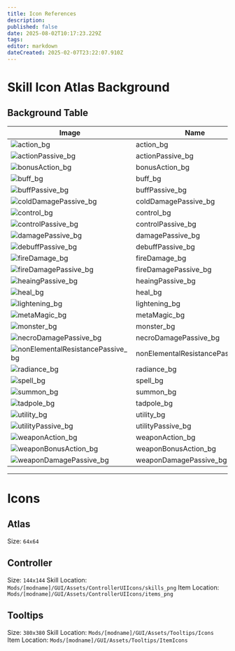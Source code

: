 ```yaml
---
title: Icon References
description: 
published: false
date: 2025-08-02T10:17:23.229Z
tags: 
editor: markdown
dateCreated: 2025-02-07T23:22:07.910Z
---
```


# Skill Icon Atlas Background

## Background Table
|Image|Name|Notes|
|-|-|-|
|![action_bg](/bg3_assets/controlleruiicons/icon_bg_png/action_bg.png)|action_bg| |
|![actionPassive_bg](/bg3_assets/controlleruiicons/icon_bg_png/actionpassive_bg.png)|actionPassive_bg| |
|![bonusAction_bg](/bg3_assets/controlleruiicons/icon_bg_png/bonusaction_bg.png)|bonusAction_bg| |
|![buff_bg](/bg3_assets/controlleruiicons/icon_bg_png/buff_bg.png)|buff_bg| |
|![buffPassive_bg](/bg3_assets/controlleruiicons/icon_bg_png/buffpassive_bg.png)|buffPassive_bg| |
|![coldDamagePassive_bg](/bg3_assets/controlleruiicons/icon_bg_png/colddamagepassive_bg.png)|coldDamagePassive_bg| |
|![control_bg](/bg3_assets/controlleruiicons/icon_bg_png/control_bg.png)|control_bg| |
|![controlPassive_bg](/bg3_assets/controlleruiicons/icon_bg_png/controlpassive_bg.png)|controlPassive_bg| |
|![damagePassive_bg](/bg3_assets/controlleruiicons/icon_bg_png/damagepassive_bg.png)|damagePassive_bg| |
|![debuffPassive_bg](/bg3_assets/controlleruiicons/icon_bg_png/debuffpassive_bg.png)|debuffPassive_bg| |
|![fireDamage_bg](/bg3_assets/controlleruiicons/icon_bg_png/firedamage_bg.png)|fireDamage_bg| |
|![fireDamagePassive_bg](/bg3_assets/controlleruiicons/icon_bg_png/firedamagepassive_bg.png)|fireDamagePassive_bg| |
|![heaingPassive_bg](/bg3_assets/controlleruiicons/icon_bg_png/heaingpassive_bg.png)|heaingPassive_bg| |
|![heal_bg](/bg3_assets/controlleruiicons/icon_bg_png/heal_bg.png)|heal_bg| |
|![lightening_bg](/bg3_assets/controlleruiicons/icon_bg_png/lightening_bg.png)|lightening_bg| |
|![metaMagic_bg](/bg3_assets/controlleruiicons/icon_bg_png/metamagic_bg.png)|metaMagic_bg| |
|![monster_bg](/bg3_assets/controlleruiicons/icon_bg_png/monster_bg.png)|monster_bg| |
|![necroDamagePassive_bg](/bg3_assets/controlleruiicons/icon_bg_png/necrodamagepassive_bg.png)|necroDamagePassive_bg| |
|![nonElementalResistancePassive_bg](/bg3_assets/controlleruiicons/icon_bg_png/nonelementalresistancepassive_bg.png)|nonElementalResistancePassive_bg| |
|![radiance_bg](/bg3_assets/controlleruiicons/icon_bg_png/radiance_bg.png)|radiance_bg| |
|![spell_bg](/bg3_assets/controlleruiicons/icon_bg_png/spell_bg.png)|spell_bg| |
|![summon_bg](/bg3_assets/controlleruiicons/icon_bg_png/summon_bg.png)|summon_bg| |
|![tadpole_bg](/bg3_assets/controlleruiicons/icon_bg_png/tadpole_bg.png)|tadpole_bg| |
|![utility_bg](/bg3_assets/controlleruiicons/icon_bg_png/utility_bg.png)|utility_bg| |
|![utilityPassive_bg](/bg3_assets/controlleruiicons/icon_bg_png/utilitypassive_bg.png)|utilityPassive_bg| |
|![weaponAction_bg](/bg3_assets/controlleruiicons/icon_bg_png/weaponAction_bg.png)|weaponAction_bg| |
|![weaponBonusAction_bg](/bg3_assets/controlleruiicons/icon_bg_png/weaponBonusAction_bg.png)|weaponBonusAction_bg| |
|![weaponDamagePassive_bg](/bg3_assets/controlleruiicons/icon_bg_png/weapondamagepassive_bg.png)|weaponDamagePassive_bg| |

---

# Icons

## Atlas
Size: `64x64`

## Controller
Size: `144x144`
Skill Location: `Mods/[modname]/GUI/Assets/ControllerUIIcons/skills_png`
Item Location: `Mods/[modname]/GUI/Assets/ControllerUIIcons/items_png`

## Tooltips
Size: `380x380`
Skill Location: `Mods/[modname]/GUI/Assets/Tooltips/Icons`
Item Location: `Mods/[modname]/GUI/Assets/Tooltips/ItemIcons`
